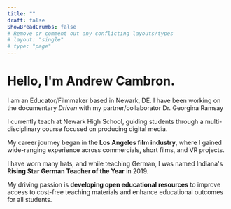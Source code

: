 ```yaml
---
title: ""
draft: false
ShowBreadCrumbs: false
# Remove or comment out any conflicting layouts/types
# layout: "single" 
# type: "page" 
---
```


# Hello, I'm Andrew Cambron.

I am an Educator/Filmmaker based in Newark, DE. I have been working on the documentary *Driven* with my partner/collaborator Dr. Georgina Ramsay

I currently teach at Newark High School, guiding students through a multi-disciplinary course focused on producing digital media.

My career journey began in the **Los Angeles film industry**, where I gained wide-ranging experience across commercials, short films, and VR projects. 

I have worn many hats, and while teaching German, I was named Indiana's **Rising Star German Teacher of the Year** in 2019.

My driving passion is **developing open educational resources** to improve access to cost-free teaching materials and enhance educational outcomes for all students.
